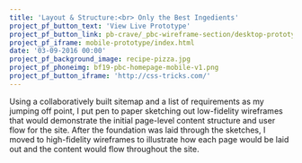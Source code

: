```yaml
---
title: 'Layout & Structure:<br> Only the Best Ingedients'
project_pf_button_text: 'View Live Prototype'
project_pf_button_link: pb-crave/_pbc-wireframe-section/desktop-prototype/index.html
project_pf_iframe: mobile-prototype/index.html
date: '03-09-2016 00:00'
project_pf_background_image: recipe-pizza.jpg
project_pf_phoneimg: bf19-pbc-homepage-mobile-v1.png
project_pf_button_iframe: 'http://css-tricks.com/'
---
```


Using a collaboratively built sitemap and a list of requirements as my jumping off point, I put pen to paper sketching out low-fidelity wireframes that would demonstrate the initial page-level content structure and user flow for the site. After the foundation was laid through the sketches, I moved to high-fidelity wireframes to illustrate how each page would be laid out and the content would flow throughout the site.